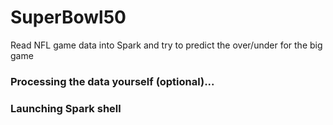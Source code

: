 # SuperBowl50
Read NFL game data into Spark and try to predict the over/under for the big game

### Processing the data yourself (optional)...



### Launching Spark shell 
